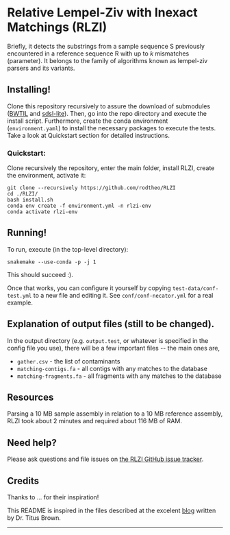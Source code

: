 # Relative Lempel-Ziv with Inexact Matchings (RLZI)

Briefly, it detects the substrings from a sample sequence S previously encountered in a reference sequence R with up to $k$ mismatches (parameter). It belongs to the family of algorithms known as lempel-ziv parsers and its variants.

## Installing!

Clone this repository recursively to assure the download of submodules ([BWTIL](https://github.com/rodtheo/BWTIL) and [sdsl-lite](https://github.com/simongog/sdsl-lite)). Then, go into the repo directory and execute the install script. Furthermore, create the conda environment (`environment.yaml`) to install the necessary packages to execute the tests. Take a look at Quickstart section for detailed instructions.

### Quickstart:

Clone recursively the repository, enter the main folder, install RLZI, create the environment, activate it:

```
git clone --recursively https://github.com/rodtheo/RLZI
cd ./RLZI/
bash install.sh
conda env create -f environment.yml -n rlzi-env
conda activate rlzi-env
```

## Running!

To run, execute (in the top-level directory):

```
snakemake --use-conda -p -j 1
```

This should succeed :).

Once that works, you can configure it yourself by copying
`test-data/conf-test.yml` to a new file and editing it. See
`conf/conf-necator.yml` for a real example.

## Explanation of output files (still to be changed).

In the output directory (e.g. `output.test`, or whatever is specified
in the config file you use), there will be a few important files --
the main ones are,

* `gather.csv` - the list of contaminants
* `matching-contigs.fa` - all contigs with any matches to the database
* `matching-fragments.fa` - all fragments with any matches to the database

## Resources

Parsing a 10 MB sample assembly in relation to a 10 MB reference assembly, RLZI took about 2 minutes and required about 116 MB of RAM.

## Need help?

Please ask questions and file issues on [the RLZI GitHub issue tracker](https://github.com/rodtheo/RLZI/issues).

## Credits

Thanks to ... for their inspiration!

This README is inspired in the files described at the excelent [blog](http://ivory.idyll.org/blog/2020-improved-workflows-as-applications.html) written by Dr. Titus Brown.

----
